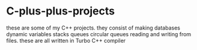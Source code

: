 # C-plus-plus-projects
these are some of my C++ projects. they consist of 
making databases 
dynamic variables
stacks
queues 
circular queues
reading and writing from files.
these are all written in Turbo C++ compiler
